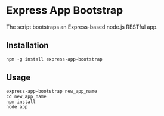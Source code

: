Express App Bootstrap
=====================

The script bootstraps an Express-based node.js RESTful app.

Installation
------------
    npm -g install express-app-bootstrap


Usage
-----
    
    express-app-bootstrap new_app_name
    cd new_app_name
    npm install
    node app
